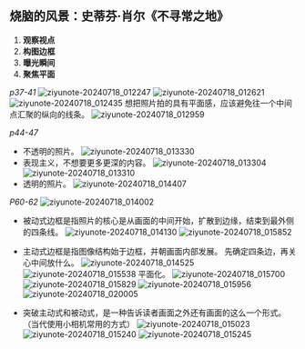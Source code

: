 ## 烧脑的风景：史蒂芬·肖尔《不寻常之地》
1. **观察视点**
2. **构图边框**
3. **曝光瞬间**
4. **聚焦平面**

*p37-41*
![ziyunote-20240718_012247](https://gitee.com/kawahara0616/photographnotes/raw/master/imgs/202407180122617.png)
![ziyunote-20240718_012621](https://gitee.com/kawahara0616/photographnotes/raw/master/imgs/202407180126469.png)
![ziyunote-20240718_012435](https://gitee.com/kawahara0616/photographnotes/raw/master/imgs/202407180124680.png)
想把照片拍的具有平面感，应该避免往一个中间点汇聚的纵向的线条。
![ziyunote-20240718_012959](https://gitee.com/kawahara0616/photographnotes/raw/master/imgs/202407180129572.png)

*p44-47*
- 不透明的照片。
![ziyunote-20240718_013330](https://gitee.com/kawahara0616/photographnotes/raw/master/imgs/202407180133960.png)
- 表现主义，不想要更多更深的内容。
![ziyunote-20240718_013304](https://gitee.com/kawahara0616/photographnotes/raw/master/imgs/202407180133748.png)
![ziyunote-20240718_013310](https://gitee.com/kawahara0616/photographnotes/raw/master/imgs/202407180133653.png)
- 透明的照片。
![ziyunote-20240718_014407](https://gitee.com/kawahara0616/photographnotes/raw/master/imgs/202407180144736.png)

*P60-62*
![ziyunote-20240718_014002](https://gitee.com/kawahara0616/photographnotes/raw/master/imgs/202407180140270.png)
- 被动式边框是指照片的核心是从画面的中间开始，扩散到边缘，结束到最外侧的四条线。
![ziyunote-20240718_014130](https://gitee.com/kawahara0616/photographnotes/raw/master/imgs/202407180141989.png)
![ziyunote-20240718_015852](https://gitee.com/kawahara0616/photographnotes/raw/master/imgs/202407180158475.png)

- 主动式边框是指图像结构始于边框，并朝画面内部发展。
先确定四条边，再关心中间放什么。
![ziyunote-20240718_014525](https://gitee.com/kawahara0616/photographnotes/raw/master/imgs/202407180145796.png)
![ziyunote-20240718_015538](https://gitee.com/kawahara0616/photographnotes/raw/master/imgs/202407180155028.png)
平面化。
![ziyunote-20240718_015700](https://gitee.com/kawahara0616/photographnotes/raw/master/imgs/202407180157912.png)
![ziyunote-20240718_015829](https://gitee.com/kawahara0616/photographnotes/raw/master/imgs/202407180158300.png)
![ziyunote-20240718_015956](https://gitee.com/kawahara0616/photographnotes/raw/master/imgs/202407180159903.png)
![ziyunote-20240718_020005](https://gitee.com/kawahara0616/photographnotes/raw/master/imgs/202407180200776.png)

- 突破主动式和被动式，是一种告诉读者画面之外还有画面的这么一个形式。（当代使用小相机常用的方式）
![ziyunote-20240718_015023](https://gitee.com/kawahara0616/photographnotes/raw/master/imgs/202407180150108.png)
![ziyunote-20240718_015240](https://gitee.com/kawahara0616/photographnotes/raw/master/imgs/202407180152970.png)
![ziyunote-20240718_015245](https://gitee.com/kawahara0616/photographnotes/raw/master/imgs/202407180152974.png)
